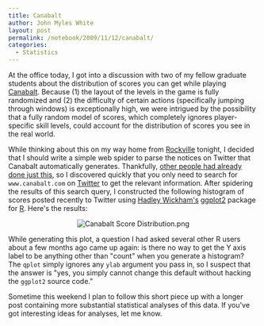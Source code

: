 ```yaml
---
title: Canabalt
author: John Myles White
layout: post
permalink: /notebook/2009/11/12/canabalt/
categories:
  - Statistics
---
```


At the office today, I got into a discussion with two of my fellow graduate students about the distribution of scores you can get while playing [Canabalt](http://www.adamatomic.com/canabalt/). Because (1) the layout of the levels in the game is fully randomized and (2) the difficulty of certain actions (specifically jumping through windows) is exceptionally high, we were intrigued by the possibility that a fully random model of scores, which completely ignores player-specific skill levels, could account for the distribution of scores you see in the real world.

While thinking about this on my way home from [Rockville](http://www.rockvilleclimbing.com/) tonight, I decided that I should write a simple web spider to parse the notices on Twitter that Canabalt automatically generates. Thankfully, [other people had already done just this](http://canabalting.com/), so I discovered quickly that you only need to search for `www.canabalt.com` on [Twitter](http://search.twitter.com/search?max_id=5661712936&page=1&q=http%3A%2F%2Fwww.canabalt.com%2F) to get the relevant information. After spidering the results of this search query, I constructed the following histogram of scores posted recently to Twitter using [Hadley Wickham's](http://had.co.nz/) [ggplot2](http://had.co.nz/ggplot2/) package for [R](http://www.r-project.org/). Here's the results:

<center>
  <img src="http://www.johnmyleswhite.com/notebook/wp-content/uploads/2009/11/Canabalt-Score-Distribution.png" alt="Canabalt Score Distribution.png" />
</center>

While generating this plot, a question I had asked several other R users about a few months ago came up again: is there no way to get the Y axis label to be anything other than "count" when you generate a histogram? The `qplot` simply ignores any `ylab` argument you pass in, so I suspect that the answer is "yes, you simply cannot change this default without hacking the `ggplot2` source code."

Sometime this weekend I plan to follow this short piece up with a longer post containing more substantial statistical analyses of this data. If you've got interesting ideas for analyses, let me know.
